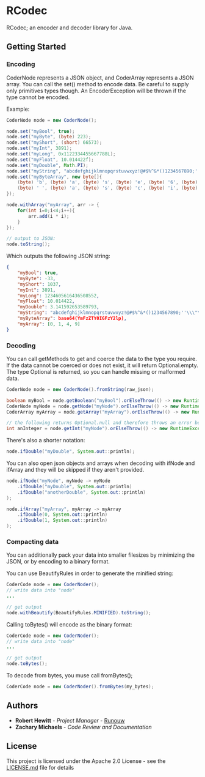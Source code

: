 # RCodec

RCodec; an encoder and decoder library for Java.

## Getting Started

### Encoding
CoderNode represents a JSON object, and CoderArray represents a JSON array. You can call the set() method to encode data. Be careful to supply only primitives types though. An EncoderException will be thrown if the type cannot be encoded.

Example:
```java
CoderNode node = new CoderNode();

node.set("myBool", true);
node.set("myByte", (byte) 223);
node.set("myShort", (short) 66573);
node.set("myInt", 3891);
node.set("myLong", 0x1122334455667788L);
node.set("myFloat", 10.014422f);
node.set("myDouble", Math.PI);
node.set("myString", "abcdefghijklmnopqrstuvwxyz!@#$%^&*()1234567890;''\\\"\"");
node.set("myByteArray", new byte[]{
    (byte) 'b', (byte) 'a', (byte) 's', (byte) 'e', (byte) '6', (byte) '4',
    (byte) ' ', (byte) 'a', (byte) 's', (byte) 'c', (byte) 'i', (byte) 'i'
});

node.withArray("myArray", arr -> {
    for(int i=0;i<4;i++){
        arr.add(i * i);
    }
});

// output to JSON:
node.toString();
```
Which outputs the following JSON string:
```json
{
    "myBool": true, 
    "myByte": -33, 
    "myShort": 1037, 
    "myInt": 3891, 
    "myLong": 1234605616436508552, 
    "myFloat": 10.014422, 
    "myDouble": 3.141592653589793, 
    "myString": "abcdefghijklmnopqrstuvwxyz!@#$%^&*()1234567890;''\\\"\"", 
    "myByteArray": base64(YmFzZTY0IGFzY2lp), 
    "myArray": [0, 1, 4, 9]
}
```

### Decoding

You can call getMethods to get and coerce the data to the type you require. If the data cannot be coerced or does not exist, it will return Optional.empty. The type Optional is returned, so you can handle missing or malformed data.
```java
CoderNode node = new CoderNode().fromString(raw_json);

boolean myBool = node.getBoolean("myBool").orElseThrow(() -> new RuntimeException("Value was not found!"));
CoderNode myNode = node.getNode("myNode").orElseThrow(() -> new RuntimeException("Value was not found!"));
CoderArray myArray = node.getArray("myArray").orElseThrow(() -> new RuntimeException("Value was not found!"));

// the following returns Optional.null and therefore throws an error because CoderNode cannot be coerced into an integer:
int anInteger = node.getInt("myNode").orElseThrow(() -> new RuntimeException("Value was not found!"));
```


There's also a shorter notation:
```java
node.ifDouble("myDouble", System.out::println);
```

You can also open json objects and arrays when decoding with ifNode and ifArray and they will be skipped if they aren't provided.
```java
node.ifNode("myNode", myNode -> myNode
    .ifDouble("myDouble", System.out::println)
    .ifDouble("anotherDouble", System.out::println)
);

node.ifArray("myArray", myArray -> myArray
    .ifDouble(0, System.out::println)
    .ifDouble(1, System.out::println)
);
```

### Compacting data
You can additionally pack your data into smaller filesizes by minimizing the JSON, or by encoding to a binary format.

You can use BeautifyRules in order to generate the minified string:
```java
CoderCode node = new CoderNoder();
// write data into "node"
...

// get output
node.withBeautify(BeautifyRules.MINIFIED).toString();
```

Calling toBytes() will encode as the binary format:
```java
CoderCode node = new CoderNoder();
// write data into "node"
...

// get output
node.toBytes();
```

To decode from bytes, you muse call fromBytes();
```java
CoderCode node = new CoderNoder().fromBytes(my_bytes);
```

## Authors

* **Robert Hewitt** - *Project Manager* - [Runouw](https://github.com/runouw)
* **Zachary Michaels** - *Code Review and Documentation*

## License

This project is licensed under the Apache 2.0 License - see the [LICENSE.md](LICENSE.md) file for details